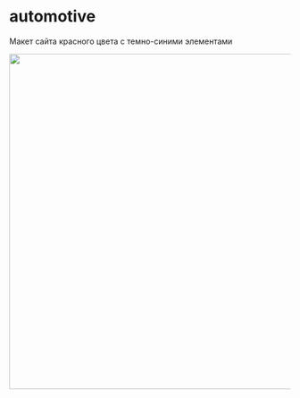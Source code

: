 # automotive
Макет сайта красного цвета с темно-синими элементами

<img src="https://github.com/stepanov-roman/automotive/blob/master/preview/index.png" width="600" alt="">
